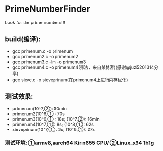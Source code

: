 # PrimeNumberFinder
Look for the prime numbers!!!
## build(编译):
- gcc primenum.c -o primenum
- gcc primenum2.c -o primenum2
- gcc primenum3.c -lm -o primenum3
- gcc primenum4.c -o primenum4(筛法，来自某博客)(感谢@juzi5201314分享)
- gcc sieve.c -o sieveprinum(在primenum4上进行内存优化)
## 测试效果:
- primenum(10^7,②): 50min
- primenum2(10^6,①): 70s
- primenum3(10^6,①): 18s; (10^7,②): 16min
- primenum4(10^7,①): 8s; (10^8,①): 62s
- sieveprinum(10^7,①): 3s; (10^8,①): 27s
### 测试环境: ①armv8,aarch64 Kirin655 CPU/ ②Linux_x64 1h1g
